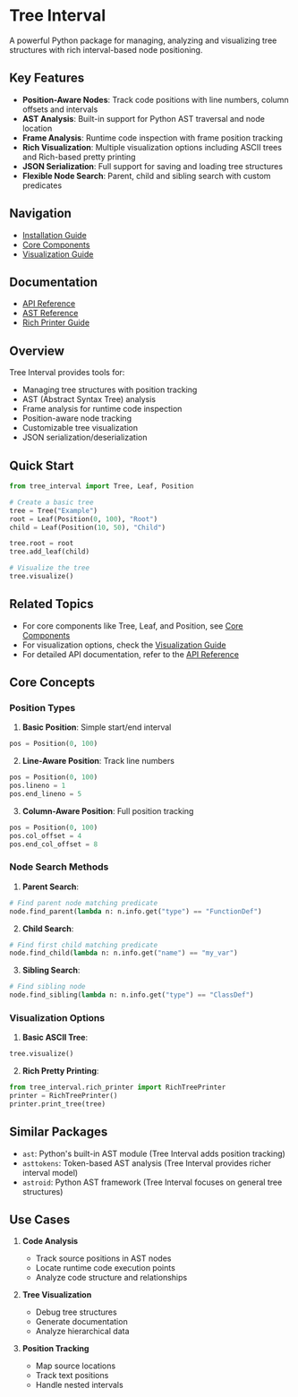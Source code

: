 
# Tree Interval

A powerful Python package for managing, analyzing and visualizing tree structures with rich interval-based node positioning.

## Key Features

- **Position-Aware Nodes**: Track code positions with line numbers, column offsets and intervals
- **AST Analysis**: Built-in support for Python AST traversal and node location
- **Frame Analysis**: Runtime code inspection with frame position tracking
- **Rich Visualization**: Multiple visualization options including ASCII trees and Rich-based pretty printing
- **JSON Serialization**: Full support for saving and loading tree structures
- **Flexible Node Search**: Parent, child and sibling search with custom predicates

## Navigation
- [Installation Guide](Installation.md)
- [Core Components](Core-Components.md)
- [Visualization Guide](Visualization.md)

## Documentation
- [API Reference](../tree/master/docs/API_REFERENCE.md)
- [AST Reference](../tree/master/docs/AST_REFERENCE.md)
- [Rich Printer Guide](../tree/master/docs/RICH_PRINTER.md)

## Overview

Tree Interval provides tools for:
- Managing tree structures with position tracking
- AST (Abstract Syntax Tree) analysis
- Frame analysis for runtime code inspection
- Position-aware node tracking
- Customizable tree visualization
- JSON serialization/deserialization

## Quick Start

```python
from tree_interval import Tree, Leaf, Position

# Create a basic tree
tree = Tree("Example")
root = Leaf(Position(0, 100), "Root")
child = Leaf(Position(10, 50), "Child")

tree.root = root
tree.add_leaf(child)

# Visualize the tree
tree.visualize()
```

## Related Topics
- For core components like Tree, Leaf, and Position, see [Core Components](Core-Components.md)
- For visualization options, check the [Visualization Guide](Visualization.md)
- For detailed API documentation, refer to the [API Reference](../docs/API_REFERENCE.md)

## Core Concepts

### Position Types

1. **Basic Position**: Simple start/end interval
```python
pos = Position(0, 100)
```

2. **Line-Aware Position**: Track line numbers
```python 
pos = Position(0, 100)
pos.lineno = 1
pos.end_lineno = 5
```

3. **Column-Aware Position**: Full position tracking
```python
pos = Position(0, 100)
pos.col_offset = 4
pos.end_col_offset = 8
```

### Node Search Methods

1. **Parent Search**:
```python
# Find parent node matching predicate
node.find_parent(lambda n: n.info.get("type") == "FunctionDef")
```

2. **Child Search**:
```python
# Find first child matching predicate 
node.find_child(lambda n: n.info.get("name") == "my_var")
```

3. **Sibling Search**:
```python
# Find sibling node
node.find_sibling(lambda n: n.info.get("type") == "ClassDef")
```

### Visualization Options

1. **Basic ASCII Tree**:
```python
tree.visualize()
```

2. **Rich Pretty Printing**:
```python
from tree_interval.rich_printer import RichTreePrinter
printer = RichTreePrinter()
printer.print_tree(tree)
```

## Similar Packages

- `ast`: Python's built-in AST module (Tree Interval adds position tracking)
- `asttokens`: Token-based AST analysis (Tree Interval provides richer interval model)
- `astroid`: Python AST framework (Tree Interval focuses on general tree structures)

## Use Cases

1. **Code Analysis**
   - Track source positions in AST nodes
   - Locate runtime code execution points
   - Analyze code structure and relationships

2. **Tree Visualization** 
   - Debug tree structures
   - Generate documentation
   - Analyze hierarchical data

3. **Position Tracking**
   - Map source locations
   - Track text positions
   - Handle nested intervals
